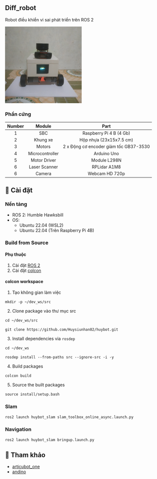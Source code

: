## Diff_robot

Robot điều khiển vi sai phát triển trên ROS 2

<img width="50%" src="docs/myrobot.jpg" />

### Phần cứng

| Number | Module | Part |
|:--:|:--:|:-----------------------:|
| 1 | SBC | Raspberry Pi 4 B (4 Gb) | 
| 2 | Khung xe |  Hộp nhựa (23x15x7.5 cm) |
| 3 | Motors | 2 x Động cơ encoder giảm tốc GB37-3530 |
| 4 | Microcontroller | Arduino Uno |
| 5 | Motor Driver | Module L298N |
| 6 | Laser Scanner |	RPLidar A1M8 |
| 6 | Camera |	Webcam HD 720p |

## :mechanical_arm: Cài đặt

### Nền tảng

- ROS 2: Humble Hawksbill
- OS:
  - Ubuntu 22.04 (WSL2)
  - Ubuntu 22.04 (Trên Raspberry Pi 4B)

### Build from Source

#### Phụ thuộc

1. Cài đặt [ROS 2](https://docs.ros.org/en/humble/Installation/Ubuntu-Install-Debians.html)
2. Cài đặt [colcon](https://colcon.readthedocs.io/en/released/user/installation.html)

#### colcon workspace

1. Tạo không gian làm việc

```
mkdir -p ~/dev_ws/src
```

2. Clone package vào thư mục src

```
cd ~/dev_ws/src
```

```
git clone https://github.com/Huysiunhan02/huybot.git
```

3. Install dependencies via `rosdep`

```
cd ~/dev_ws
```

```
rosdep install --from-paths src --ignore-src -i -y
```

4. Build packages

```
colcon build
```

5. Source the built packages

```
source install/setup.bash
```

### Slam

```
ros2 launch huybot_slam slam_toolbox_online_async.launch.py
```

### Navigation

```
ros2 launch huybot_slam bringup.launch.py
```

## :star2: Tham khảo
 * [articubot_one](https://github.com/joshnewans/articubot_one)
 * [andino](https://github.com/Ekumen-OS/andino)